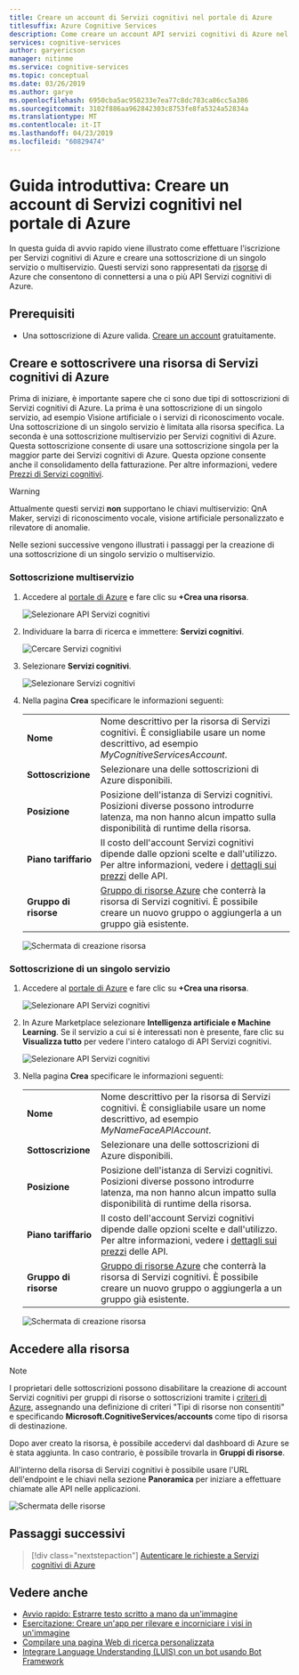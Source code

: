 ```yaml
---
title: Creare un account di Servizi cognitivi nel portale di Azure
titlesuffix: Azure Cognitive Services
description: Come creare un account API servizi cognitivi di Azure nel portale di Azure.
services: cognitive-services
author: garyericson
manager: nitinme
ms.service: cognitive-services
ms.topic: conceptual
ms.date: 03/26/2019
ms.author: garye
ms.openlocfilehash: 6950cba5ac958233e7ea77c8dc783ca86cc5a386
ms.sourcegitcommit: 3102f886aa962842303c8753fe8fa5324a52834a
ms.translationtype: MT
ms.contentlocale: it-IT
ms.lasthandoff: 04/23/2019
ms.locfileid: "60829474"
---
```

# <a name="quickstart-create-a-cognitive-services-account-in-the-azure-portal"></a>Guida introduttiva: Creare un account di Servizi cognitivi nel portale di Azure

In questa guida di avvio rapido viene illustrato come effettuare l'iscrizione per Servizi cognitivi di Azure e creare una sottoscrizione di un singolo servizio o multiservizio. Questi servizi sono rappresentati da [risorse](https://docs.microsoft.com/azure/azure-resource-manager/resource-group-portal) di Azure che consentono di connettersi a una o più API Servizi cognitivi di Azure.

## <a name="prerequisites"></a>Prerequisiti

* Una sottoscrizione di Azure valida. [Creare un account](https://azure.microsoft.com/free/) gratuitamente.

## <a name="create-and-subscribe-to-an-azure-cognitive-services-resource"></a>Creare e sottoscrivere una risorsa di Servizi cognitivi di Azure

Prima di iniziare, è importante sapere che ci sono due tipi di sottoscrizioni di Servizi cognitivi di Azure. La prima è una sottoscrizione di un singolo servizio, ad esempio Visione artificiale o i servizi di riconoscimento vocale. Una sottoscrizione di un singolo servizio è limitata alla risorsa specifica. La seconda è una sottoscrizione multiservizio per Servizi cognitivi di Azure. Questa sottoscrizione consente di usare una sottoscrizione singola per la maggior parte dei Servizi cognitivi di Azure. Questa opzione consente anche il consolidamento della fatturazione. Per altre informazioni, vedere [Prezzi di Servizi cognitivi](https://azure.microsoft.com/pricing/details/cognitive-services/).

>[!WARNING]
> Attualmente questi servizi **non** supportano le chiavi multiservizio: QnA Maker, servizi di riconoscimento vocale, visione artificiale personalizzato e rilevatore di anomalie.

Nelle sezioni successive vengono illustrati i passaggi per la creazione di una sottoscrizione di un singolo servizio o multiservizio.


### <a name="multi-service-subscription"></a>Sottoscrizione multiservizio

1. Accedere al [portale di Azure](https://portal.azure.com) e fare clic su **+Crea una risorsa**.

    ![Selezionare API Servizi cognitivi](media/cognitive-services-apis-create-account/azurePortalScreenMulti.png)

2. Individuare la barra di ricerca e immettere: **Servizi cognitivi**.

    ![Cercare Servizi cognitivi](media/cognitive-services-apis-create-account/azureCogServSearchMulti.png)

3. Selezionare **Servizi cognitivi**.

    ![Selezionare Servizi cognitivi](media/cognitive-services-apis-create-account/azureMarketplaceMulti.png)

3. Nella pagina **Crea** specificare le informazioni seguenti:

    |    |    |
    |--|--|
    | **Nome** | Nome descrittivo per la risorsa di Servizi cognitivi. È consigliabile usare un nome descrittivo, ad esempio *MyCognitiveServicesAccount*. |
    | **Sottoscrizione** | Selezionare una delle sottoscrizioni di Azure disponibili. |
    | **Posizione** | Posizione dell'istanza di Servizi cognitivi. Posizioni diverse possono introdurre latenza, ma non hanno alcun impatto sulla disponibilità di runtime della risorsa. |
    | **Piano tariffario** | Il costo dell'account Servizi cognitivi dipende dalle opzioni scelte e dall'utilizzo. Per altre informazioni, vedere i [dettagli sui prezzi](https://azure.microsoft.com/pricing/details/cognitive-services/) delle API.
    | **Gruppo di risorse** | [Gruppo di risorse Azure](https://docs.microsoft.com/azure/architecture/cloud-adoption/getting-started/azure-resource-access#what-is-an-azure-resource-group) che conterrà la risorsa di Servizi cognitivi. È possibile creare un nuovo gruppo o aggiungerla a un gruppo già esistente. |

    ![Schermata di creazione risorsa](media/cognitive-services-apis-create-account/resource_create_screen_multi.png)

### <a name="single-service-subscription"></a>Sottoscrizione di un singolo servizio

1. Accedere al [portale di Azure](https://portal.azure.com) e fare clic su **+Crea una risorsa**.

    ![Selezionare API Servizi cognitivi](media/cognitive-services-apis-create-account/azurePortalScreen.png)

2. In Azure Marketplace selezionare **Intelligenza artificiale e Machine Learning**. Se il servizio a cui si è interessati non è presente, fare clic su **Visualizza tutto** per vedere l'intero catalogo di API Servizi cognitivi.

    ![Selezionare API Servizi cognitivi](media/cognitive-services-apis-create-account/azureMarketplace.png)

3. Nella pagina **Crea** specificare le informazioni seguenti:

    |    |    |
    |--|--|
    | **Nome** | Nome descrittivo per la risorsa di Servizi cognitivi. È consigliabile usare un nome descrittivo, ad esempio *MyNameFaceAPIAccount*. |
    | **Sottoscrizione** | Selezionare una delle sottoscrizioni di Azure disponibili. |
    | **Posizione** | Posizione dell'istanza di Servizi cognitivi. Posizioni diverse possono introdurre latenza, ma non hanno alcun impatto sulla disponibilità di runtime della risorsa. |
    | **Piano tariffario** | Il costo dell'account Servizi cognitivi dipende dalle opzioni scelte e dall'utilizzo. Per altre informazioni, vedere i [dettagli sui prezzi](https://azure.microsoft.com/pricing/details/cognitive-services/) delle API.
    | **Gruppo di risorse** | [Gruppo di risorse Azure](https://docs.microsoft.com/azure/architecture/cloud-adoption/getting-started/azure-resource-access#what-is-an-azure-resource-group) che conterrà la risorsa di Servizi cognitivi. È possibile creare un nuovo gruppo o aggiungerla a un gruppo già esistente. |

    ![Schermata di creazione risorsa](media/cognitive-services-apis-create-account/resource_create_screen.png)

## <a name="access-your-resource"></a>Accedere alla risorsa

> [!NOTE]
> I proprietari delle sottoscrizioni possono disabilitare la creazione di account Servizi cognitivi per gruppi di risorse o sottoscrizioni tramite i [criteri di Azure](https://docs.microsoft.com/azure/governance/policy/overview#policy-definition), assegnando una definizione di criteri "Tipi di risorse non consentiti" e specificando **Microsoft.CognitiveServices/accounts** come tipo di risorsa di destinazione.

Dopo aver creato la risorsa, è possibile accedervi dal dashboard di Azure se è stata aggiunta. In caso contrario, è possibile trovarla in **Gruppi di risorse**.

All'interno della risorsa di Servizi cognitivi è possibile usare l'URL dell'endpoint e le chiavi nella sezione **Panoramica** per iniziare a effettuare chiamate alle API nelle applicazioni.

![Schermata delle risorse](media/cognitive-services-apis-create-account/resourceScreen.png)

## <a name="next-steps"></a>Passaggi successivi

> [!div class="nextstepaction"]
> [Autenticare le richieste a Servizi cognitivi di Azure](authentication.md)

## <a name="see-also"></a>Vedere anche 

* [Avvio rapido: Estrarre testo scritto a mano da un'immagine](https://docs.microsoft.com/azure/cognitive-services/computer-vision/quickstarts/csharp-hand-text)
* [Esercitazione: Creare un'app per rilevare e incorniciare i visi in un'immagine](https://docs.microsoft.com/azure/cognitive-services/Face/Tutorials/FaceAPIinCSharpTutorial)
* [Compilare una pagina Web di ricerca personalizzata](https://docs.microsoft.com/azure/cognitive-services/bing-custom-search/tutorials/custom-search-web-page)
* [Integrare Language Understanding (LUIS) con un bot usando Bot Framework](https://docs.microsoft.com/azure/cognitive-services/luis/luis-nodejs-tutorial-build-bot-framework-sample)
